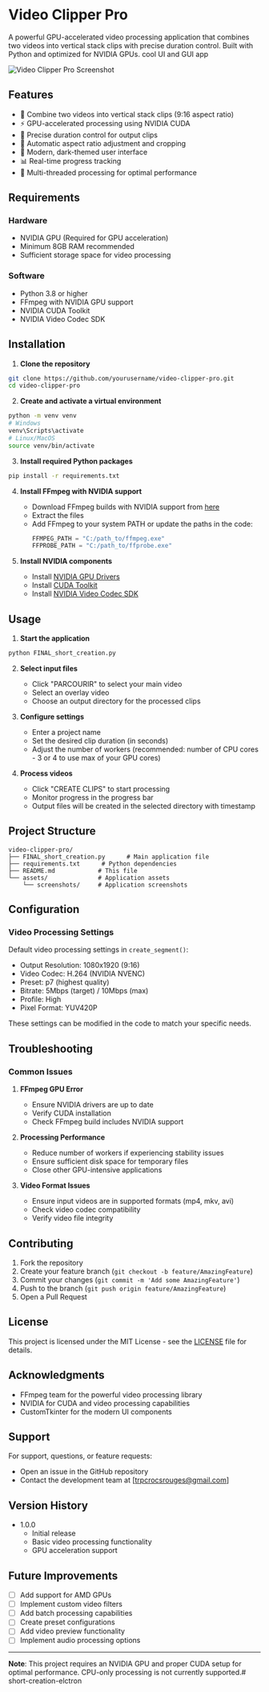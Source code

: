 # Video Clipper Pro

A powerful GPU-accelerated video processing application that combines two videos into vertical stack clips with precise duration control. Built with Python and optimized for NVIDIA GPUs.
cool UI and GUI app

![Video Clipper Pro Screenshot](assets/screenshots/VideoClipperPro.png "Video Clipper Pro Interface")

## Features

- 🎥 Combine two videos into vertical stack clips (9:16 aspect ratio)
- ⚡ GPU-accelerated processing using NVIDIA CUDA
- 🎯 Precise duration control for output clips
- 🔄 Automatic aspect ratio adjustment and cropping
- 🎨 Modern, dark-themed user interface
- 📊 Real-time progress tracking
- 💪 Multi-threaded processing for optimal performance

## Requirements

### Hardware
- NVIDIA GPU (Required for GPU acceleration)
- Minimum 8GB RAM recommended
- Sufficient storage space for video processing

### Software
- Python 3.8 or higher
- FFmpeg with NVIDIA GPU support
- NVIDIA CUDA Toolkit
- NVIDIA Video Codec SDK

## Installation

1. **Clone the repository**
```bash
git clone https://github.com/yourusername/video-clipper-pro.git
cd video-clipper-pro
```

2. **Create and activate a virtual environment**
```bash
python -m venv venv
# Windows
venv\Scripts\activate
# Linux/MacOS
source venv/bin/activate
```

3. **Install required Python packages**
```bash
pip install -r requirements.txt
```

4. **Install FFmpeg with NVIDIA support**
   - Download FFmpeg builds with NVIDIA support from [here](https://www.gyan.dev/ffmpeg/builds/)
   - Extract the files
   - Add FFmpeg to your system PATH or update the paths in the code:
     ```python
     FFMPEG_PATH = "C:/path_to/ffmpeg.exe"
     FFPROBE_PATH = "C:/path_to/ffprobe.exe"
     ```

5. **Install NVIDIA components**
   - Install [NVIDIA GPU Drivers](https://www.nvidia.com/Download/index.aspx)
   - Install [CUDA Toolkit](https://developer.nvidia.com/cuda-toolkit)
   - Install [NVIDIA Video Codec SDK](https://developer.nvidia.com/nvidia-video-codec-sdk)

## Usage

1. **Start the application**
```bash
python FINAL_short_creation.py
```

2. **Select input files**
   - Click "PARCOURIR" to select your main video
   - Select an overlay video
   - Choose an output directory for the processed clips

3. **Configure settings**
   - Enter a project name
   - Set the desired clip duration (in seconds)
   - Adjust the number of workers (recommended: number of CPU cores - 3 or 4 to use max of your GPU cores)

4. **Process videos**
   - Click "CREATE CLIPS" to start processing
   - Monitor progress in the progress bar
   - Output files will be created in the selected directory with timestamp

## Project Structure

```
video-clipper-pro/
├── FINAL_short_creation.py      # Main application file
├── requirements.txt      # Python dependencies
├── README.md            # This file
└── assets/              # Application assets
    └── screenshots/     # Application screenshots
```

## Configuration

### Video Processing Settings
Default video processing settings in `create_segment()`:
- Output Resolution: 1080x1920 (9:16)
- Video Codec: H.264 (NVIDIA NVENC)
- Preset: p7 (highest quality)
- Bitrate: 5Mbps (target) / 10Mbps (max)
- Profile: High
- Pixel Format: YUV420P

These settings can be modified in the code to match your specific needs.

## Troubleshooting

### Common Issues

1. **FFmpeg GPU Error**
   - Ensure NVIDIA drivers are up to date
   - Verify CUDA installation
   - Check FFmpeg build includes NVIDIA support

2. **Processing Performance**
   - Reduce number of workers if experiencing stability issues
   - Ensure sufficient disk space for temporary files
   - Close other GPU-intensive applications

3. **Video Format Issues**
   - Ensure input videos are in supported formats (mp4, mkv, avi)
   - Check video codec compatibility
   - Verify video file integrity

## Contributing

1. Fork the repository
2. Create your feature branch (`git checkout -b feature/AmazingFeature`)
3. Commit your changes (`git commit -m 'Add some AmazingFeature'`)
4. Push to the branch (`git push origin feature/AmazingFeature`)
5. Open a Pull Request

## License

This project is licensed under the MIT License - see the [LICENSE](LICENSE) file for details.

## Acknowledgments

- FFmpeg team for the powerful video processing library
- NVIDIA for CUDA and video processing capabilities
- CustomTkinter for the modern UI components

## Support

For support, questions, or feature requests:
- Open an issue in the GitHub repository
- Contact the development team at [trpcrocsrouges@gmail.com]

## Version History

- 1.0.0
  - Initial release
  - Basic video processing functionality
  - GPU acceleration support

## Future Improvements

- [ ] Add support for AMD GPUs
- [ ] Implement custom video filters
- [ ] Add batch processing capabilities
- [ ] Create preset configurations
- [ ] Add video preview functionality
- [ ] Implement audio processing options

---
**Note**: This project requires an NVIDIA GPU and proper CUDA setup for optimal performance. CPU-only processing is not currently supported.#   s h o r t - c r e a t i o n - e l c t r o n 
 
 